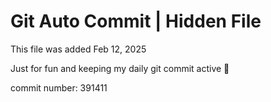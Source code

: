 # Git Auto Commit | Hidden File

This file was added Feb 12, 2025

Just for fun and keeping my daily git commit active 🤪

commit number: 391411
